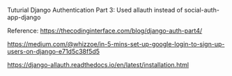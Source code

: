 Tuturial Django Authentication Part 3: 
Used allauth instead of social-auth-app-django

Reference:
https://thecodinginterface.com/blog/django-auth-part4/

https://medium.com/@whizzoe/in-5-mins-set-up-google-login-to-sign-up-users-on-django-e71d5c38f5d5

https://django-allauth.readthedocs.io/en/latest/installation.html